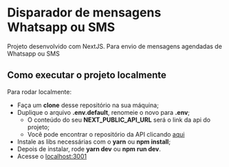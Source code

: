 # Disparador de mensagens Whatsapp ou SMS

Projeto desenvolvido com NextJS. Para envio de mensagens agendadas de Whatsapp ou SMS

## Como executar o projeto localmente

Para rodar localmente: 
- Faça um **clone** desse repositório na sua máquina;
- Duplique o arquivo **.env.default**, renomeie o novo para **.env**;
  - O conteúdo do seu **NEXT_PUBLIC_API_URL** será o link da api do projeto;
  - Você pode encontrar o repositório da API clicando [aqui](https://github.com/slideworks/wppsender-api) 
- Instale as libs necessárias com o **yarn** ou **npm install**;
- Depois de instalar, rode **yarn dev** ou **npm run dev**.
- Acesse o [localhost:3001](http://localhost:3001) 
